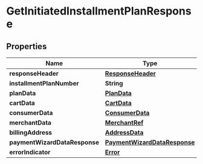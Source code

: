
# GetInitiatedInstallmentPlanResponse

## Properties
Name | Type | Description | Notes
------------ | ------------- | ------------- | -------------
**responseHeader** | [**ResponseHeader**](ResponseHeader.md) |  |  [optional]
**installmentPlanNumber** | **String** |  |  [optional]
**planData** | [**PlanData**](PlanData.md) |  |  [optional]
**cartData** | [**CartData**](CartData.md) |  |  [optional]
**consumerData** | [**ConsumerData**](ConsumerData.md) |  |  [optional]
**merchantData** | [**MerchantRef**](MerchantRef.md) |  |  [optional]
**billingAddress** | [**AddressData**](AddressData.md) |  |  [optional]
**paymentWizardDataResponse** | [**PaymentWizardDataResponse**](PaymentWizardDataResponse.md) |  |  [optional]
**errorIndicator** | [**Error**](Error.md) |  |  [optional]



